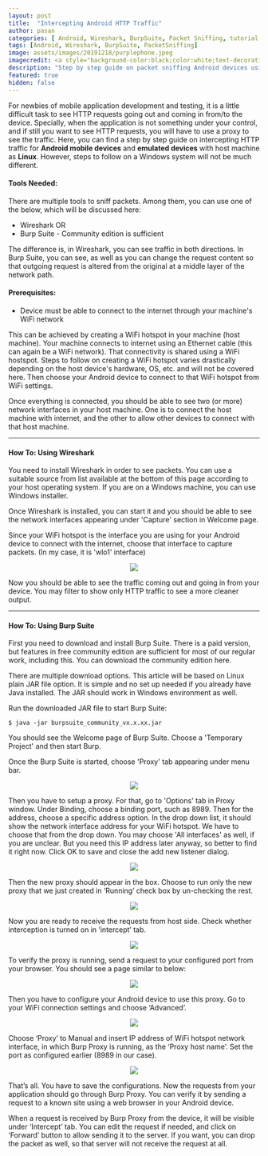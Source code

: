 ```yaml
---
layout: post
title:  "Intercepting Android HTTP Traffic"
author: pasan
categories: [ Android, Wireshark, BurpSuite, Packet Sniffing, tutorial ]
tags: [Android, Wireshark, BurpSuite, PacketSniffing]
image: assets/images/20191218/purplephone.jpeg
imagecredit: <a style="background-color:black;color:white;text-decoration:none;padding:4px 6px;font-family:-apple-system, BlinkMacSystemFont, &quot;San Francisco&quot;, &quot;Helvetica Neue&quot;, Helvetica, Ubuntu, Roboto, Noto, &quot;Segoe UI&quot;, Arial, sans-serif;font-size:12px;font-weight:bold;line-height:1.2;display:inline-block;border-radius:3px" href="https://unsplash.com/@jonah_jpg?utm_medium=referral&amp;utm_campaign=photographer-credit&amp;utm_content=creditBadge" target="_blank" rel="noopener noreferrer" title="Download free do whatever you want high-resolution photos from Jonah Pettrich"><span style="display:inline-block;padding:2px 3px"><svg xmlns="http://www.w3.org/2000/svg" style="height:12px;width:auto;position:relative;vertical-align:middle;top:-2px;fill:white" viewBox="0 0 32 32"><title>unsplash-logo</title><path d="M10 9V0h12v9H10zm12 5h10v18H0V14h10v9h12v-9z"></path></svg></span><span style="display:inline-block;padding:2px 3px">Jonah Pettrich</span></a>
description: "Step by step guide on packet sniffing Android devices using Wireshark or Burp Proxy."
featured: true
hidden: false
---
```


For newbies of mobile application development and testing, it is a little difficult task to see HTTP requests going out and coming in from/to the device. Specially, when the application is not something under your control, and if still you want to see HTTP requests, you will have to use a proxy to see the traffic. Here, you can find a step by step guide on intercepting HTTP traffic for **Android mobile devices** and **emulated devices** with host machine as **Linux**. However, steps to follow on a Windows system will not be much different.

#### Tools Needed:

There are multiple tools to sniff packets. Among them, you can use one of the below, which will be discussed here:

- Wireshark OR
- Burp Suite - Community edition is sufficient

The difference is, in Wireshark, you can see traffic in both directions. In Burp Suite, you can see, as well as you can change the request content so that outgoing request is altered from the original at a middle layer of the network path.

#### Prerequisites:

- Device must be able to connect to the internet through your machine's WiFi network

This can be achieved by creating a WiFi hotspot in your machine (host machine). Your machine connects to internet using an Ethernet cable (this can again be a WiFi network). That connectivity is shared using a WiFi hostspot. Steps to follow on creating a WiFi hotspot varies drastically depending on the host device's hardware, OS, etc. and will not be covered here. Then choose your Android device to connect to that WiFi hotspot from WiFi settings.

Once everything is connected, you should be able to see two (or more) network interfaces in your host machine. One is to connect the host machine with internet, and the other to allow other devices to connect with that host machine.

***

#### How To: Using Wireshark

You need to install Wireshark in order to see packets. You can use a suitable source from list available at the bottom of this page according to your host operating system. If you are on a Windows machine, you can use Windows installer.

Once Wireshark is installed, you can start it and you should be able to see the network interfaces appearing under 'Capture' section in Welcome page.

Since your WiFi hotspot is the interface you are using for your Android device to connect with the internet, choose that interface to capture packets. (In my case, it is 'wlo1' interface)

<p align="center">
  <img src="/assets/images/20191218/wireshark.png">
</p>

Now you should be able to see the traffic coming out and going in from your device. You may filter to show only HTTP traffic to see a more cleaner output.

***

#### How To: Using Burp Suite

First you need to download and install Burp Suite. There is a paid version, but features in free community edition are sufficient for most of our regular work, including this. You can download the community edition here.

There are multiple download options. This article will be based on Linux plain JAR file option. It is simple and no set up needed if you already have Java installed. The JAR should work in Windows environment as well.

Run the downloaded JAR file to start Burp Suite:

```shell
$ java -jar burpsuite_community_vx.x.xx.jar
```

You should see the Welcome page of Burp Suite. Choose a 'Temporary Project' and then start Burp.

Once the Burp Suite is started, choose 'Proxy' tab appearing under menu bar.

<p align="center">
  <img src="/assets/images/20191218/burp_proxy1.png">
</p>

Then you have to setup a proxy. For that, go to 'Options' tab in Proxy window. Under Binding, choose a binding port, such as 8989. Then for the address, choose a specific address option. In the drop down list, it should show the network interface address for your WiFi hotspot. We have to choose that from the drop down. You may choose 'All interfaces' as well, if you are unclear. But you need this IP address later anyway, so better to find it right now. Click OK to save and close the add new listener dialog.

<p align="center">
  <img src="/assets/images/20191218/new_proxy.png">
</p>

Then the new proxy should appear in the box. Choose to run only the new proxy that we just created in ‘Running’ check box by un-checking the rest.

<p align="center">
  <img src="/assets/images/20191218/proxy_list.png">
</p>

Now you are ready to receive the requests from host side. Check whether interception is turned on in ‘intercept’ tab.

<p align="center">
  <img src="/assets/images/20191218/intercept_on.png">
</p>

To verify the proxy is running, send a request to your configured port from your browser. You should see a page similar to below:

<p align="center">
  <img src="/assets/images/20191218/proxy_running.png">
</p>

Then you have to configure your Android device to use this proxy. Go to your WiFi connection settings and choose ‘Advanced’.

<p align="center">
  <img src="/assets/images/20191218/wifi_setting.jpg">
</p>

Choose ‘Proxy’ to Manual and insert IP address of WiFi hotspot network interface, in which Burp Proxy is running, as the ‘Proxy host name’. Set the port as configured earlier (8989 in our case).

<p align="center">
  <img src="/assets/images/20191218/advanced_settings.JPEG">
</p>

That’s all. You have to save the configurations. Now the requests from your application should go through Burp Proxy. You can verify it by sending a request to a known site using a web browser in your Android device.

When a request is received by Burp Proxy from the device, it will be visible under ‘Intercept’ tab. You can edit the request if needed, and click on ‘Forward’ button to allow sending it to the server. If you want, you can drop the packet as well, so that server will not receive the request at all.
